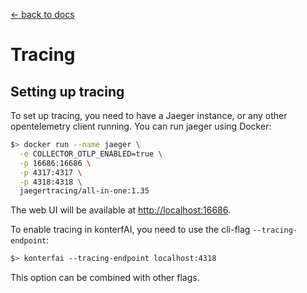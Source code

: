 [<- back to docs](README.md)

# Tracing

## Setting up tracing

To set up tracing, you need to have a Jaeger instance, or any other opentelemetry client running. 
You can run jaeger using Docker:

```bash
$> docker run --name jaeger \
  -e COLLECTOR_OTLP_ENABLED=true \
  -p 16686:16686 \
  -p 4317:4317 \
  -p 4318:4318 \
  jaegertracing/all-in-one:1.35
```

The web UI will be available at [http://localhost:16686](http://localhost:16686).

To enable tracing in konterfAI, you need to use the cli-flag `--tracing-endpoint`:

```bash
$> konterfai --tracing-endpoint localhost:4318
```

This option can be combined with other flags.